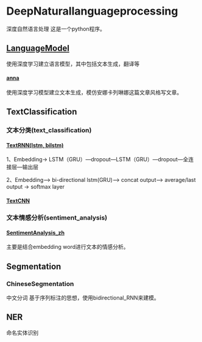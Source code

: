 # DeepNaturallanguageprocessing

深度自然语言处理
这是一个python程序。

## [LanguageModel](https://github.com/STHSF/DeepNaturalLanguageProcessing/tree/master/language_model)
使用深度学习建立语言模型，其中包括文本生成，翻译等
#### [anna](https://github.com/STHSF/DeepNaturalLanguageProcessing/tree/master/language_model/anna)
使用深度学习模型建立文本生成，模仿安娜卡列琳娜这篇文章风格写文章。

## TextClassification
### 文本分类(text_classification)
#### [TextRNN(lstm, bilstm)](https://github.com/STHSF/DeepNaturalLanguageProcessing/tree/master/TextClassification/text_classification/TextRNN)
1、Embedding-> LSTM（GRU）—dropout—LSTM（GRU）—dropout—全连接层—输出层

2、Embedding—> bi-directional lstm(GRU)—> concat output—> average/last output -> softmax layer

#### [TextCNN](https://github.com/STHSF/DeepNaturalLanguageProcessing/tree/master/TextClassification/text_classification/TextCNN)

### 文本情感分析(sentiment_analysis)
#### [SentimentAnalysis_zh](https://github.com/STHSF/DeepNaturalLanguageProcessing/tree/master/sentiment_analysis/sentiment_analysis_zh)
主要是结合embedding word进行文本的情感分析。

## Segmentation
### ChineseSegmentation
中文分词
基于序列标注的思想，使用bidirectional_RNN来建模。

## NER
命名实体识别